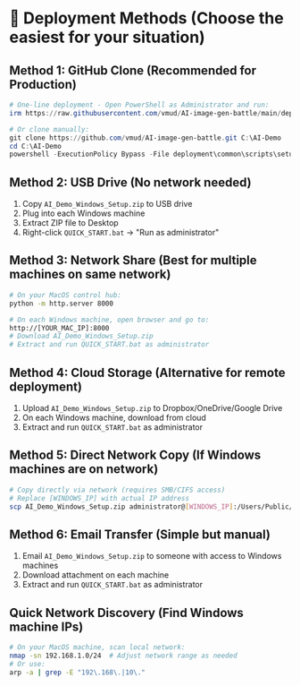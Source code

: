 
# 🚀 Deployment Methods (Choose the easiest for your situation)

## Method 1: GitHub Clone (Recommended for Production)
```powershell
# One-line deployment - Open PowerShell as Administrator and run:
irm https://raw.githubusercontent.com/vmud/AI-image-gen-battle/main/deploy_from_github.ps1 | iex

# Or clone manually:
git clone https://github.com/vmud/AI-image-gen-battle.git C:\AI-Demo
cd C:\AI-Demo
powershell -ExecutionPolicy Bypass -File deployment\common\scripts\setup.ps1
```

## Method 2: USB Drive (No network needed)
1. Copy `AI_Demo_Windows_Setup.zip` to USB drive
2. Plug into each Windows machine
3. Extract ZIP file to Desktop
4. Right-click `QUICK_START.bat` → "Run as administrator"

## Method 3: Network Share (Best for multiple machines on same network)
```bash
# On your MacOS control hub:
python -m http.server 8000

# On each Windows machine, open browser and go to:
http://[YOUR_MAC_IP]:8000
# Download AI_Demo_Windows_Setup.zip
# Extract and run QUICK_START.bat as administrator
```

## Method 4: Cloud Storage (Alternative for remote deployment)
1. Upload `AI_Demo_Windows_Setup.zip` to Dropbox/OneDrive/Google Drive
2. On each Windows machine, download from cloud
3. Extract and run `QUICK_START.bat` as administrator

## Method 5: Direct Network Copy (If Windows machines are on network)
```bash
# Copy directly via network (requires SMB/CIFS access)
# Replace [WINDOWS_IP] with actual IP address
scp AI_Demo_Windows_Setup.zip administrator@[WINDOWS_IP]:/Users/Public/Desktop/
```

## Method 6: Email Transfer (Simple but manual)
1. Email `AI_Demo_Windows_Setup.zip` to someone with access to Windows machines
2. Download attachment on each machine
3. Extract and run `QUICK_START.bat` as administrator

## Quick Network Discovery (Find Windows machine IPs)
```bash
# On your MacOS machine, scan local network:
nmap -sn 192.168.1.0/24  # Adjust network range as needed
# Or use:
arp -a | grep -E "192\.168\.|10\."
```
